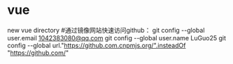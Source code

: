 # vue
new vue directory
#通过镜像网站快速访问github：
git config --global user.email 1042383080@qq.com
git config --global user.name LuGuo25
git config --global url."https://github.com.cnpmjs.org/".insteadOf "https://github.com/"
